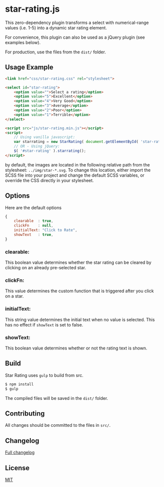 # star-rating.js

This zero-dependency plugin transforms a select with numerical-range values (i.e. 1-5) into a dynamic star rating element.

For convenience, this plugin can also be used as a jQuery plugin (see examples below).

For production, use the files from the `dist/` folder.

## Usage Example

```html
<link href="css/star-rating.css" rel="stylesheet">

<select id="star-rating">
	<option value="">Select a rating</option>
	<option value="5">Excellent</option>
	<option value="4">Very Good</option>
	<option value="3">Average</option>
	<option value="2">Poor</option>
	<option value="1">Terrible</option>
</select>

<script src="js/star-rating.min.js"></script>
<script>
	// Using vanilla javascript:
	var starrating = new StarRating( document.getElementById( 'star-rating' ));
	// OR - Using jQuery:
	$( '#star-rating' ).starrating();
</script>
```

by default, the images are located in the following relative path from the stylesheet: <code>../img/star-*.svg</code>. To change this location, either import the SCSS file into your project and change the default SCSS variables, or override the CSS directly in your stylesheet.

## Options

Here are the default options

```js
{
    clearable  : true,
    clickFn    : null,
    initialText: "Click to Rate",
    showText   : true,
}
```

### clearable:

This boolean value determines whether the star rating can be cleared by clicking on an already pre-selected star.

### clickFn:

This value determines the custom function that is triggered after you click on a star.

### initialText:

This string value determines the initial text when no value is selected. This has no effect if `showText` is set to false.

### showText:

This boolean value determines whether or not the rating text is shown.

## Build

Star Rating uses `gulp` to build from src.

```sh
$ npm install
$ gulp
```

The compiled files will be saved in the `dist/` folder.

## Contributing

All changes should be committed to the files in `src/`.

## Changelog

[Full changelog](/CHANGELOG.md)

## License

[MIT](/LICENSE)
